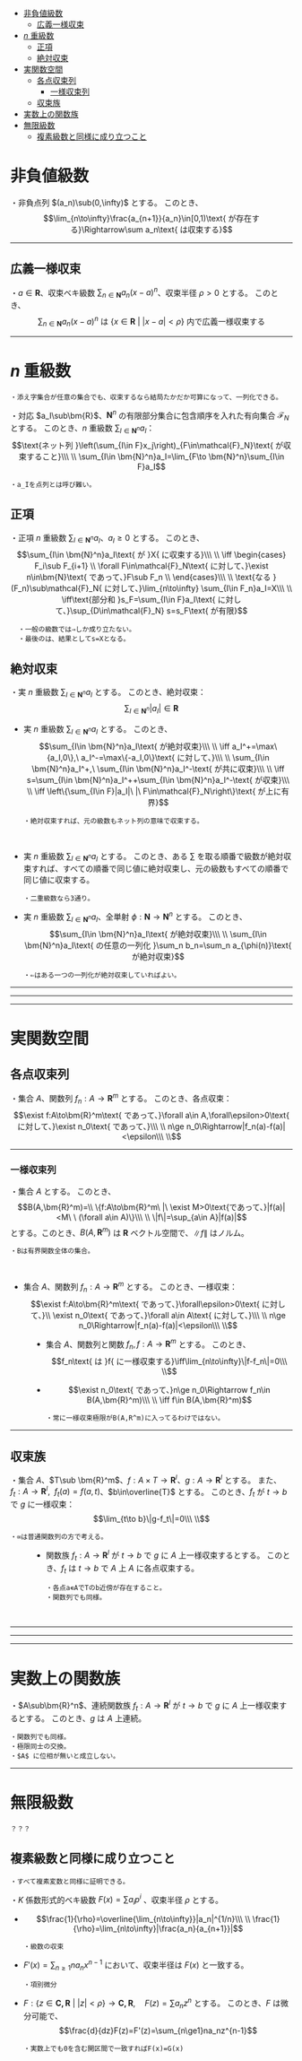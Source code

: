 
- [非負値級数](#非負値級数)
  - [広義一様収束](#広義一様収束)
- [$n$ 重級数](#n-重級数)
  - [正項](#正項)
  - [絶対収束](#絶対収束)
- [実関数空間](#実関数空間)
  - [各点収束列](#各点収束列)
    - [一様収束列](#一様収束列)
  - [収束族](#収束族)
- [実数上の関数族](#実数上の関数族)
- [無限級数](#無限級数)
  - [複素級数と同様に成り立つこと](#複素級数と同様に成り立つこと)


# 非負値級数

・非負点列 $(a_n)\sub(0,\infty)$ とする。
このとき、
$$\lim_{n\to\infty}\frac{a_{n+1}}{a_n}\in[0,1)\text{ が存在する}\Rightarrow\sum a_n\text{ は収束する}$$

---

## 広義一様収束

・$a\in\bm{R}$、収束ベキ級数 $\sum_{n\in\bm{N}}a_n(x-a)^n$、収束半径 $\rho>0$ とする。
このとき、
$$\sum_{n\in\bm{N}}a_n(x-a)^n\text{ は }\{x\in\bm{R}\ |\ |x-a|<\rho\}\text{ 内で広義一様収束する}$$

---

# $n$ 重級数

    ・添え字集合が任意の集合でも、収束するなら結局たかだか可算になって、一列化できる。

・対応 $a_I\sub\bm{R}$、$\bm{N}^n$ の有限部分集合に包含順序を入れた有向集合 $\mathcal{F}_{N}$ とする。
このとき、$n$ 重級数 $\sum_{I\in \bm{N}^n}a_I$：
$$\text{ネット列 }\left(\sum_{I\in F}x_j\right)_{F\in\mathcal{F}_N}\text{ が収束すること}\\\ \\
\sum_{I\in \bm{N}^n}a_I=\lim_{F\to \bm{N}^n}\sum_{I\in F}a_I$$

    ・a_Iを点列とは呼び難い。

## 正項

・正項 $n$ 重級数 $\sum_{I\in \bm{N}^n}a_I$、$a_I\ge0$ とする。
このとき、
$$\sum_{I\in \bm{N}^n}a_I\text{ が }X{ に収束する}\\\ \\
\iff \begin{cases}
F_i\sub F_{i+1}      \\
\forall F\in\mathcal{F}_N\text{ に対して、}\exist n\in\bm{N}\text{ であって、}F\sub F_n      \\
\end{cases}\\\ \\
\text{なる }(F_n)\sub\mathcal{F}_N{ に対して、}\lim_{n\to\infty} \sum_{I\in F_n}a_I=X\\\ \\
\iff\text{部分和 }s_F=\sum_{I\in F}a_I\text{ に対して、}\sup_{D\in\mathcal{F}_N} s=s_F\text{ が有限}$$

      ・一般の級数では⇒しか成り立たない。
      ・最後のは、結果としてs=Xとなる。

## 絶対収束

・実 $n$ 重級数 $\sum_{I\in \bm{N}^n}a_I$ とする。
このとき、絶対収束：
$$\sum_{I\in \bm{N}^n}|a_I|\in\bm{R}$$

- 実 $n$ 重級数 $\sum_{I\in \bm{N}^n}a_I$ とする。
このとき、
$$\sum_{I\in \bm{N}^n}a_I\text{ が絶対収束}\\\ \\
\iff a_I^+=\max\{a_I,0\},\ a_I^-=\max\{-a_I,0\}\text{ に対して、}\\\ \\
\sum_{I\in \bm{N}^n}a_I^+,\ \sum_{I\in \bm{N}^n}a_I^-\text{ が共に収束}\\\ \\
\iff s=\sum_{I\in \bm{N}^n}a_I^++\sum_{I\in \bm{N}^n}a_I^-\text{ が収束}\\\ \\
\iff \left\{\sum_{I\in F}|a_I|\ |\ F\in\mathcal{F}_N\right\}\text{ が上に有界}$$

      ・絶対収束すれば、元の級数もネット列の意味で収束する。
<br>

- 実 $n$ 重級数 $\sum_{I\in \bm{N}^n}a_I$ とする。
このとき、ある $\sum$ を取る順番で級数が絶対収束すれば、すべての順番で同じ値に絶対収束し、元の級数もすべての順番で同じ値に収束する。

      ・二重級数なら3通り。

- 実 $n$ 重級数 $\sum_{I\in \bm{N}^n}a_I$、全単射 $\phi:\bm{N}\to\bm{N}^n$ とする。
このとき、
$$\sum_{I\in \bm{N}^n}a_I\text{ が絶対収束}\\\ \\
\sum_{I\in \bm{N}^n}a_I\text{ の任意の一列化 }\sum_n b_n=\sum_n a_{\phi(n)}\text{ が絶対収束}$$

      ・⇐はある一つの一列化が絶対収束していればよい。



---
---
---

# 実関数空間

## 各点収束列

・集合 $A$、関数列 $f_n:A\to\bm{R}^m$ とする。
このとき、各点収束：
$$\exist f:A\to\bm{R}^m\text{ であって、}\forall a\in A,\forall\epsilon>0\text{ に対して、}\exist n_0\text{ であって、}\\\ \\
n\ge n_0\Rightarrow|f_n(a)-f(a)|<\epsilon\\\ \\$$ 

---

### 一様収束列

<dl><dt>

・集合 $A$ とする。
このとき、
$$B(A,\bm{R}^m)=\\
\{f:A\to\bm{R}^m\ |\ \exist M>0\text{であって、}|f(a)|<M\ \ (\forall a\in A)\}\\\ \\
\|f\|=\sup_{a\in A}|f(a)|$$
とする。このとき、$B(A,\bm{R}^m)$ は $\bm{R}$ ベクトル空間で、$\|f\|$ はノルム。

    ・Bは有界関数全体の集合。
<br>

- 集合 $A$、関数列 $f_n:A\to\bm{R}^m$ とする。
このとき、一様収束：
$$\exist f:A\to\bm{R}^m\text{ であって、}\forall\epsilon>0\text{ に対して、}\\
\exist n_0\text{ であって、}\forall a\in A\text{ に対して、}\\\ \\
n\ge n_0\Rightarrow|f_n(a)-f(a)|<\epsilon\\\ \\$$ 

</dt><dd>

- 集合 $A$、関数列と関数 $f_n,f:A\to\bm{R}^m$ とする。
このとき、
$$f_n\text{ は }f{ に一様収束する}\iff\lim_{n\to\infty}\|f-f_n\|=0\\\ \\$$

- $$\exist n_0\text{ であって、}n\ge n_0\Rightarrow f_n\in B(A,\bm{R}^m)\\\ \\
\iff f\in B(A,\bm{R}^m)$$

      ・常に一様収束極限がB(A,R^m)に入ってるわけではない。

</dd></dl>

---

## 収束族

<dl><dt>

・集合 $A$、$T\sub \bm{R}^m$、$f:A\times T\to\bm{R}^l$、$g:A\to\bm{R}^l$ とする。
また、$f_t:A\to\bm{R}^l,\ \ f_t(a)=f(a,t)$、$b\in\overline{T}$ とする。
このとき、$f_t$ が $t\to b$ で $g$ に一様収束：
$$\lim_{t\to b}\|g-f_t\|=0\\\ \\$$

    ・∞は普通関数列の方で考える。

</dt><dd>

- 関数族 $f_t:A\to\bm{R}^l$ が $t\to b$ で $g$ に $A$ 上一様収束するとする。
このとき、$f_t$ は $t\to b$ で $A$ 上 $A$ に各点収束する。

      ・各点a∊AでTのb近傍が存在すること。
      ・関数列でも同様。
<br>

</dd></dl>


---
---
---

# 実数上の関数族

・$A\sub\bm{R}^n$、連続関数族 $f_t:A\to\bm{R}^l$ が $t\to b$ で $g$ に $A$ 上一様収束するとする。
このとき、$g$ は $A$ 上連続。

    ・関数列でも同様。
    ・極限同士の交換。
    ・$A$ に位相が無いと成立しない。

---




# 無限級数

    ？？？

## 複素級数と同様に成り立つこと

    ・すべて複素変数と同様に証明できる。

・$K$ 係数形式的ベキ級数 $F(x)=\sum a_ip^i$ 、収束半径 $\rho$ とする。

- $$\frac{1}{\rho}=\overline{\lim_{n\to\infty}}|a_n|^{1/n}\\\ \\
\frac{1}{\rho}=\lim_{n\to\infty}|\frac{a_n}{a_{n+1}}|$$

      ・級数の収束

- $F'(x)=\sum_{n\ge1}na_nx^{n-1}$ において、収束半径は $F(x)$ と一致する。

      ・項別微分

- $F:\{z\in\bm{C,R}\ |\ |z|<\rho\}\to\bm{C,R},\quad F(z)=\sum a_nz^n$ とする。
このとき、$F$ は微分可能で、
$$\frac{d}{dz}F(z)=F'(z)=\sum_{n\ge1}na_nz^{n-1}$$

      ・実数上でも0を含む開区間で一致すればF(x)=G(x)